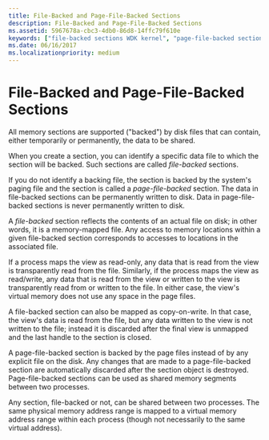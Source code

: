 ```yaml
---
title: File-Backed and Page-File-Backed Sections
description: File-Backed and Page-File-Backed Sections
ms.assetid: 5967678a-cbc3-4db0-86d8-14ffc79f610e
keywords: ["file-backed sections WDK kernel", "page-file-backed sections WDK kernel", "backed memory sections WDK kernel", "paged file backups WDK kernel", "temporarily shared data WDK kernel", "permanently shared data WDK kernel", "memory sections WDK kernel", "section objects WDK kernel"]
ms.date: 06/16/2017
ms.localizationpriority: medium
---
```


# File-Backed and Page-File-Backed Sections





All memory sections are supported ("backed") by disk files that can contain, either temporarily or permanently, the data to be shared.

When you create a section, you can identify a specific data file to which the section will be backed. Such sections are called *file-backed* sections.

If you do not identify a backing file, the section is backed by the system's paging file and the section is called a *page-file-backed* section. The data in file-backed sections can be permanently written to disk. Data in page-file-backed sections is never permanently written to disk.

A *file-backed* section reflects the contents of an actual file on disk; in other words, it is a memory-mapped file. Any access to memory locations within a given file-backed section corresponds to accesses to locations in the associated file.

If a process maps the view as read-only, any data that is read from the view is transparently read from the file. Similarly, if the process maps the view as read/write, any data that is read from the view or written to the view is transparently read from or written to the file. In either case, the view's virtual memory does not use any space in the page files.

A file-backed section can also be mapped as copy-on-write. In that case, the view's data is read from the file, but any data written to the view is not written to the file; instead it is discarded after the final view is unmapped and the last handle to the section is closed.

A page-file-backed section is backed by the page files instead of by any explicit file on the disk. Any changes that are made to a page-file-backed section are automatically discarded after the section object is destroyed. Page-file-backed sections can be used as shared memory segments between two processes.

Any section, file-backed or not, can be shared between two processes. The same physical memory address range is mapped to a virtual memory address range within each process (though not necessarily to the same virtual address).

 

 




